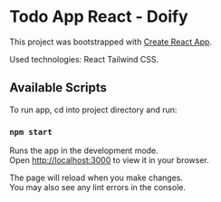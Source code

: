 # Todo App React - Doify

This project was bootstrapped with [Create React App](https://github.com/facebook/create-react-app).

Used technologies: React Tailwind CSS.

## Available Scripts

To run app, cd into project directory and run:

### `npm start`

Runs the app in the development mode.\
Open [http://localhost:3000](http://localhost:3000) to view it in your browser.

The page will reload when you make changes.\
You may also see any lint errors in the console.
